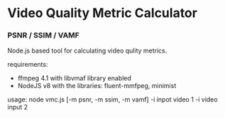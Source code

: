 # Video Quality Metric Calculator
### PSNR / SSIM / VAMF

Node.js based tool for calculating video qulity metrics.

requirements:
- ffmpeg 4.1 with libvmaf library enabled
- NodeJS v8 with the libraries: fluent-mmfpeg, minimist

usage:
node vmc.js [-m psnr, -m ssim, -m vamf] -i inpot video 1 -i video input 2